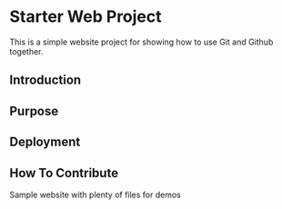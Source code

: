 # Starter Web Project
This is a simple website project for showing how to use Git and Github together.

## Introduction

## Purpose

## Deployment

## How To Contribute

Sample website with plenty of files for demos